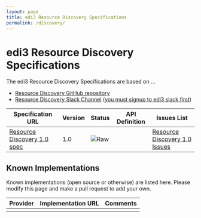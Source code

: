 ```yaml
---
layout: page
title: edi3 Resource Discovery Specifications
permalink: /discovery/
---
```


# edi3 Resource Discovery Specifications

The edi3 Resource Discovery Specifications are based on ...

* [Resource Discovery GitHub repository](https://github.com/edi3/edi3-discovery)
* [Resource Discovery Slack Channel](https://edi3.slack.com/messages/spec-discovery/) ([you must signup to edi3 slack first](https://chat.edi3.org/))

| Specification URL | Version | Status | API Definition | Issues List |
| ----------------- | ------  | ------ | -------------- | ----------- |
| [Resource Discovery 1.0 spec](http://edi3.org/specs/edi3-discovery/1.0/) | 1.0 | ![Raw](http://rfc.unprotocols.org/spec:2/COSS/raw.svg) |  |  [Resource Discovery 1.0 Issues](https://github.com/edi3/edi3-discovery/issues)  |

## Known Implementations

Known implementations (open source or otherwise) are listed here.  Please modify this page and make a pull request to add your own.

|Provider|Implementation URL|Comments|
|--------|------------------|--------|
|  |  |  |

